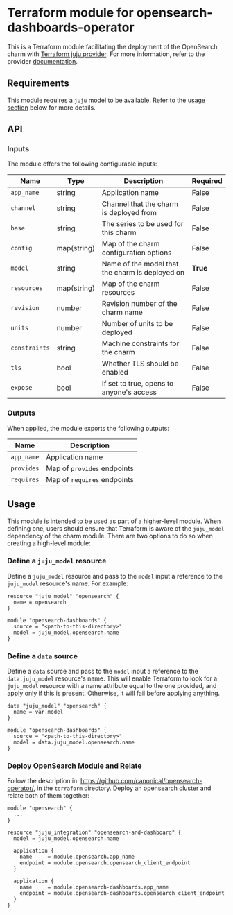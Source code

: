 # Terraform module for opensearch-dashboards-operator

This is a Terraform module facilitating the deployment of the OpenSearch charm with [Terraform juju provider](https://github.com/juju/terraform-provider-juju/). For more information, refer to the provider [documentation](https://registry.terraform.io/providers/juju/juju/latest/docs). 

## Requirements
This module requires a `juju` model to be available. Refer to the [usage section](#usage) below for more details.

## API

### Inputs
The module offers the following configurable inputs:

| Name          | Type        | Description                                     | Required   |
|---------------|-------------|-------------------------------------------------|------------|
| `app_name`    | string      | Application name                                | False      |
| `channel`     | string      | Channel that the charm is deployed from         | False      |
| `base`        | string      | The series to be used for this charm            | False      |
| `config`      | map(string) | Map of the charm configuration options          | False      |
| `model`       | string      | Name of the model that the charm is deployed on | **True**   |
| `resources`   | map(string) | Map of the charm resources                      | False      |
| `revision`    | number      | Revision number of the charm name               | False      |
| `units`       | number      | Number of units to be deployed                  | False      |
| `constraints` | string      | Machine constraints for the charm               | False      |
| `tls`         | bool        | Whether TLS should be enabled                   | False      |
| `expose`      | bool        | If set to true, opens to anyone's access        | False      |


### Outputs
When applied, the module exports the following outputs:

| Name       | Description                 |
|------------|-----------------------------|
| `app_name` | Application name            |
| `provides` | Map of `provides` endpoints |
| `requires` | Map of `requires` endpoints |

## Usage

This module is intended to be used as part of a higher-level module. When defining one, users should ensure that Terraform is aware of the `juju_model` dependency of the charm module. There are two options to do so when creating a high-level module:

### Define a `juju_model` resource
Define a `juju_model` resource and pass to the `model` input a reference to the `juju_model` resource's name. For example:

```
resource "juju_model" "opensearch" {
  name = opensearch
}

module "opensearch-dashboards" {
  source = "<path-to-this-directory>"
  model = juju_model.opensearch.name
}
```

### Define a `data` source
Define a `data` source and pass to the `model` input a reference to the `data.juju_model` resource's name. This will enable Terraform to look for a `juju_model` resource with a name attribute equal to the one provided, and apply only if this is present. Otherwise, it will fail before applying anything.

```
data "juju_model" "opensearch" {
  name = var.model
}

module "opensearch-dashboards" {
  source = "<path-to-this-directory>"
  model = data.juju_model.opensearch.name
}
```

### Deploy OpenSearch Module and Relate

Follow the description in: https://github.com/canonical/opensearch-operator/, in the `terraform` directory. Deploy an opensearch
cluster and relate both of them together:

```
module "opensearch" {
  ...
}

resource "juju_integration" "opensearch-and-dashboard" {
  model = juju_model.opensearch.name

  application {
    name     = module.opensearch.app_name
    endpoint = module.opensearch.opensearch_client_endpoint
  }

  application {
    name     = module.opensearch-dashboards.app_name
    endpoint = module.opensearch-dashboards.opensearch_client_endpoint
  }
}
```
